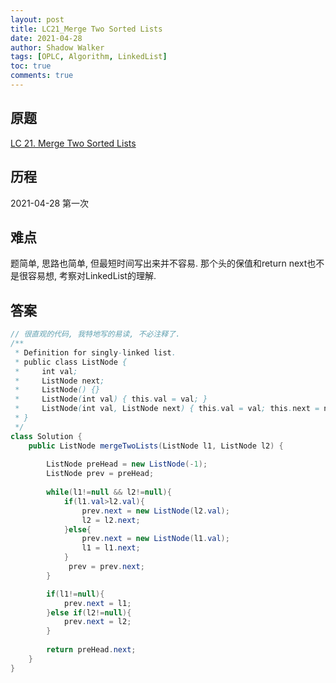 ```yaml
---
layout: post
title: LC21_Merge Two Sorted Lists
date: 2021-04-28
author: Shadow Walker
tags: [OPLC, Algorithm, LinkedList]
toc: true
comments: true
---
```


## 原题
[LC 21. Merge Two Sorted Lists](https://leetcode.com/problems/merge-two-sorted-lists/)

## 历程
2021-04-28 第一次

## 难点
题简单, 思路也简单, 但最短时间写出来并不容易. 那个头的保值和return next也不是很容易想, 考察对LinkedList的理解. 

## 答案

```java
// 很直观的代码, 我特地写的易读, 不必注释了. 
/**
 * Definition for singly-linked list.
 * public class ListNode {
 *     int val;
 *     ListNode next;
 *     ListNode() {}
 *     ListNode(int val) { this.val = val; }
 *     ListNode(int val, ListNode next) { this.val = val; this.next = next; }
 * }
 */
class Solution {
    public ListNode mergeTwoLists(ListNode l1, ListNode l2) {
        
        ListNode preHead = new ListNode(-1);
        ListNode prev = preHead;
        
        while(l1!=null && l2!=null){
            if(l1.val>l2.val){
                prev.next = new ListNode(l2.val);
                l2 = l2.next;
            }else{
                prev.next = new ListNode(l1.val);
                l1 = l1.next;
            }
             prev = prev.next;
        }

        if(l1!=null){
            prev.next = l1;
        }else if(l2!=null){
            prev.next = l2;
        }
            
        return preHead.next;
    }
}
```